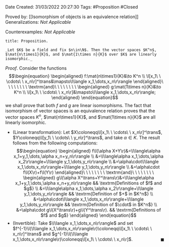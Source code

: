 <br />
<br />

Date Created: 31/03/2022 20:27:30
Tags: #Proposition #Closed

Proved by: [[Isomorphism of objects is an equivalence relation]]
Generalizations: _Not Applicable_

Counterexamples: _Not Applicable_

``` ad-Proposition
title: Proposition.

_Let $K$ be a field and fix $n\in\N$. Then the vector spaces $K^n$, $\mat{n\times1}{K}$, and $\mat{1\times n}{K}$ over $K$ are linearly isomorphic._

```

_Proof_. Consider the functions
$$\begin{equation}
    \begin{aligned}
        f:\mat{n\times1}{K}&\to K^n \\
        \l[x_1\ \ \cdots\ \ x_n\r]^\trans&\mapsto\l\langle x_1,\dots,x_n\r\rangle
    \end{aligned}\ \ \ \ \ \ \ \ \textrm{and}\ \ \ \ \ \ \ \ 
    \begin{aligned}
        g:\mat{1\times n}{K}&\to K^n \\
        \l[x_1\ \ \cdots\ \ x_n\r]&\mapsto\l\langle x_1,\dots,x_n\r\rangle;
    \end{aligned}
\end{equation}$$
we shall prove that both $f$ and $g$ are linear isomorphisms. The fact that isomorphism of vector spaces is an equivalence relation proves that the vector spaces $K^n$, $\mat{n\times1}{K}$, and $\mat{1\times n}{K}$ are all linearly isomorphic.
* (Linear transformation): Let $X\coloneqq\l[x_1\ \ \cdots\ \ x_n\r]^\trans$, $Y\coloneqq\l[y_1\ \ \cdots\ \ y_n\r]^\trans$, and take $\alpha\in K$. The result follows from the following computations:
$$\begin{equation}
    \begin{aligned}
        f\l(\alpha X+Y\r)&=\l\langle\alpha x_1+y_1,\dots,\alpha x_n+y_n\r\rangle \\
        &=\l\langle\alpha x_1,\dots,\alpha x_2\r\rangle+\l\langle y_1,\dots,y_n\r\rangle \\
        &=\alpha\cdot\l\langle x_1,\dots,x_n\r\rangle+\l\langle y_1,\dots,y_n\r\rangle \\
        &=\alpha\cdot f\l(X\r)+f\l(Y\r)
    \end{aligned}\ \ \ \ \ \ \ \ \textrm{and}\ \ \ \ \ \ \ \ 
	\begin{aligned}
		g\l(\alpha X^\trans+Y^\trans\r)&=\l\langle\alpha x_1+y_1,\dots,\alpha x_n+y_n\r\rangle && \textrm{Definitions of $f$ and $g$} \\
        &=\l\langle\alpha x_1,\dots,\alpha x_2\r\rangle+\l\langle y_1,\dots,y_n\r\rangle && \textrm{Definition of $+$ in $K^n$} \\
        &=\alpha\cdot\l\langle x_1,\dots,x_n\r\rangle+\l\langle y_1,\dots,y_n\r\rangle && \textrm{Definition of $\cdot$ in $K^n$} \\
        &=\alpha\cdot g\l(X^\trans\r)+g\l(Y^\trans\r). && \textrm{Definitions of $f$ and $g$}
	\end{aligned}
\end{equation}$$
* (Invertible): Take $\l\langle x_1,\dots,x_n\r\rangle$ and set $f^{-1}\l(\l\langle x_1,\dots,x_n\r\rangle\r)\coloneqq\l[x_1\ \ \cdots\ \ x_n\r]^\trans$ and $g^{-1}\l(\l\langle x_1,\dots,x_n\r\rangle\r)\coloneqq\l[x_1\ \ \cdots\ \ x_n\r]$.<span style="float:right;">$\blacksquare$</span>
